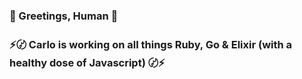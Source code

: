 ### 🤖 Greetings, Human 🤖

### ⚡️〄 Carlo is working on all things Ruby, Go & Elixir (with a healthy dose of Javascript) 〄⚡️


<!--
**carlomunguia/carlomunguia** is a ✨ _special_ ✨ repository because its `README.md` (this file) appears on your GitHub profile.

